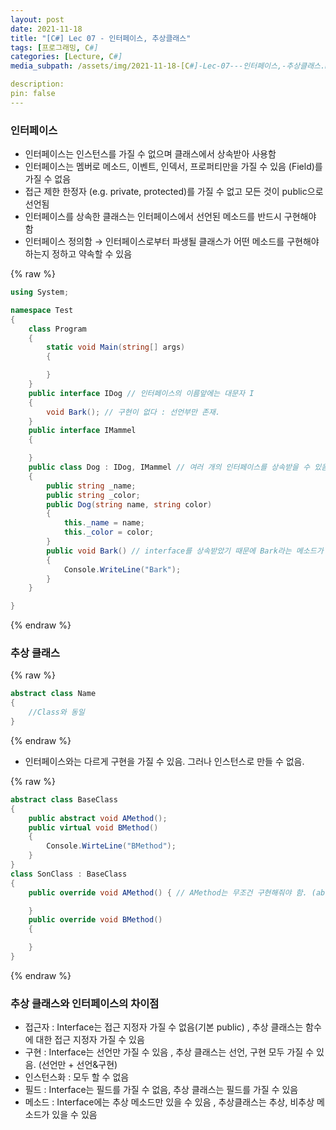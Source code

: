 ```yaml
---
layout: post
date: 2021-11-18
title: "[C#] Lec 07 - 인터페이스, 추상클래스"
tags: [프로그래밍, C#]
categories: [Lecture, C#]
media_subpath: /assets/img/2021-11-18-[C#]-Lec-07---인터페이스,-추상클래스.md

description:  
pin: false
---
```



### 인터페이스

- 인터페이스는 인스턴스를 가질 수 없으며 클래스에서 상속받아 사용함
- 인터페이스는 멤버로 메소드, 이벤트, 인덱서, 프로퍼티만을 가질 수 있음 (Field)를 가질 수 없음
- 접근 제한 한정자 (e.g. private, protected)를 가질 수 없고 모든 것이 public으로 선언됨
- 인터페이스를 상속한 클래스는 인터페이스에서 선언된 메소드를 반드시 구현해야 함
- 인터페이스 정의함 → 인터페이스로부터 파생될 클래스가 어떤 메소드를 구현해야하는지 정하고 약속할 수 있음


{% raw %}
```c#
using System;

namespace Test
{
	class Program
	{
		static void Main(string[] args)
		{

		}
	}
	public interface IDog // 인터페이스의 이름앞에는 대문자 I
	{
		void Bark(); // 구현이 없다 : 선언부만 존재.
	}
	public interface IMammel
	{

	}
	public class Dog : IDog, IMammel // 여러 개의 인터페이스를 상속받을 수 있음.
	{
		public string _name;
		public string _color;
		public Dog(string name, string color)
		{
			this._name = name;
			this._color = color;
		}
		public void Bark() // interface를 상속받았기 때문에 Bark라는 메소드가 무조건 구현되어야 함
		{
			Console.WriteLine("Bark");
		}
	}

}
```
{% endraw %}



### 추상 클래스



{% raw %}
```c#
abstract class Name
{
	//Class와 동일
}
```
{% endraw %}


- 인터페이스와는 다르게 구현을 가질 수 있음. 그러나 인스턴스로 만들 수 없음.


{% raw %}
```c#
abstract class BaseClass
{
	public abstract void AMethod();
	public virtual void BMethod()
	{
		Console.WirteLine("BMethod");
	}
}
class SonClass : BaseClass
{
	public override void AMethod() { // AMethod는 무조건 구현해줘야 함. (abstract이므로)

	}
	public override void BMethod()
	{

	}
}
```
{% endraw %}



### 추상 클래스와 인터페이스의 차이점

- 접근자 : Interface는 접근 지정자 가질 수 없음(기본 public) , 추상 클래스는 함수에 대한 접근 지정자 가질 수 있음
- 구현 : Interface는 선언만 가질 수 있음 , 추상 클래스는 선언, 구현 모두 가질 수 있음. (선언만 + 선언&구현)
- 인스턴스화 : 모두 할 수 없음
- 필드 : Interface는 필드를 가질 수 없음, 추상 클래스는 필드를 가질 수 있음
- 메소드 : Interface에는 추상 메소드만 있을 수 있음 , 추상클래스는 추상, 비추상 메소드가 있을 수 있음


<script>
  window.MathJax = {
    tex: {
      macros: {
        R: "\\mathbb{R}",
        N: "\\mathbb{N}",
        Z: "\\mathbb{Z}",
        Q: "\\mathbb{Q}",
        C: "\\mathbb{C}",
        proj: "\\operatorname{proj}",
        rank: "\\operatorname{rank}",
        im: "\\operatorname{im}",
        dom: "\\operatorname{dom}",
        codom: "\\operatorname{codom}",
        argmax: "\\operatorname*{arg\,max}",
        argmin: "\\operatorname*{arg\,min}",
        "\{": "\\lbrace",
        "\}": "\\rbrace",
        sub: "\\subset",
        sup: "\\supset",
        sube: "\\subseteq",
        supe: "\\supseteq"
      },
      tags: "ams",
      strict: false, 
      inlineMath: [["$", "$"], ["\\(", "\\)"]],
      displayMath: [["$$", "$$"], ["\\[", "\\]"]]
    },
    options: {
      skipHtmlTags: ["script", "noscript", "style", "textarea", "pre"]
    }
  };
</script>
<script async src="https://cdn.jsdelivr.net/npm/mathjax@3/es5/tex-mml-chtml.js"></script>
